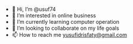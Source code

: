 - 👋 Hi, I’m @usuf74
- 👀 I’m interested in online business 
- 🌱 I’m currently learning computer operation 
- 💞️ I’m looking to collaborate on my life goals
- 📫 How to reach me yusufidrisfaty@gmail.com 

<!---
usuf74/usuf74 is a ✨ special ✨ repository because its `README.md` (this file) appears on your GitHub profile.
You can click the Preview link to take a look at your changes.
--->
